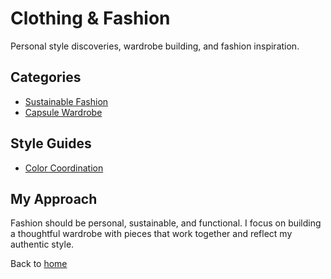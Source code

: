 # Clothing & Fashion

Personal style discoveries, wardrobe building, and fashion inspiration.

## Categories

- [Sustainable Fashion](categories/sustainable-fashion.md)
- [Capsule Wardrobe](categories/capsule-wardrobe.md)

## Style Guides

- [Color Coordination](color-coordination.md)

## My Approach

Fashion should be personal, sustainable, and functional. I focus on building a thoughtful wardrobe with pieces that work together and reflect my authentic style.

Back to [home](../../index.md)